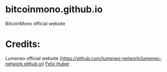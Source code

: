 # bitcoinmono.github.io

BitcoinMono official website

# Credits:
Lumeneo official website (https://github.com/lumeneo-network/lumeneo-network.github.io)
[Felix Huber](https://github.com/felixyo/)
